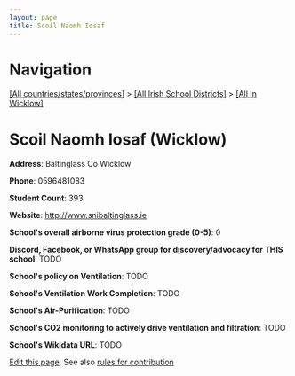 ```yaml
---
layout: page
title: Scoil Naomh Iosaf
---
```

# Navigation

[[All countries/states/provinces]](../../..) > [[All Irish School Districts]](../..) > [[All In Wicklow]](..)

# Scoil Naomh Iosaf (Wicklow)

**Address**: Baltinglass Co Wicklow

**Phone**: 0596481083

**Student Count**: 393

**Website**: <http://www.snibaltinglass.ie>

**School's overall airborne virus protection grade (0-5)**: 0

**Discord, Facebook, or WhatsApp group for discovery/advocacy for THIS school**: TODO

**School's policy on Ventilation**: TODO

**School's Ventilation Work Completion**: TODO

**School's Air-Purification**: TODO

**School's CO2 monitoring to actively drive ventilation and filtration**: TODO

**School's Wikidata URL**: TODO


[Edit this page](https://github.com/ventilate-schools/Ireland/edit/main/./Wicklow/Scoil_Naomh_Iosaf.md). See also [rules for contribution](../../../contribution-rules/)